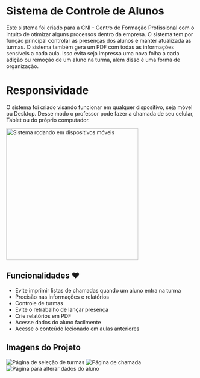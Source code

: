 
# Sistema de Controle de Alunos

Este sistema foi criado para a CNI - Centro de Formação Profissional com o intuito de otimizar alguns processos dentro da empresa. O sistema tem por função principal controlar as presenças dos alunos e manter atualizada as turmas. O sistema também gera um PDF com todas as informações sensíveis a cada aula. Isso evita seja impressa uma nova folha a cada adição ou remoção de um aluno na turma, além disso é uma forma de organização.


# Responsividade

O sistema foi criado visando funcionar em qualquer dispositivo, seja móvel ou Desktop. Desse modo o professor pode fazer a chamada de seu celular, Tablet ou do próprio computador.

<img src="https://i.imgur.com/iLt4D5R.png" width="350" alt="Sistema rodando em dispositivos móveis">

## Funcionalidades :heart:

 - Evite imprimir listas de chamadas quando um aluno entra na turma
 - Precisão nas informações e relatórios
 - Controle de turmas
 - Evite o retrabalho de lançar presença
 - Crie relatórios em PDF
 - Acesse dados do aluno facilmente
 - Acesse o conteúdo lecionado em aulas anteriores

## Imagens do Projeto

![Página de seleção de turmas](https://imgur.com/mtvsi7b.png)
![Página de chamada](https://imgur.com/IEbvWoj.png)
![Página para alterar dados do aluno](https://imgur.com/r5qxS2c.png)

